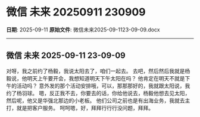 # 微信 未来 20250911 230909

**日期**: 2025-09-11
**原始文件**: 微信未来2025-09-1123-09-09.docx

---

## 微信 未来 2025-09-11 23-09-09

对呀，我之前约了杨毅，我说太阳去了，咱们一起去。
去吧，然后然后我就是杨毅说，他明天上午要开会，我想知道明天下午太阳在吗？
他肯定在明天不就是下午的活动吗？
意外发的那个活动安排哦，可以，那那那好的，我就跟太阳说，我约了杨羽球。
嗯，反正我不去，你要去的话，你给他说去，杨毅他想去见太阳，然后呢，他又是华强北那边的小老板。
他们公司之前也是有出海业务，我就去主打，就是把客户服务。
呵呵嗯，好，拜拜行行行没问题，拜拜。

